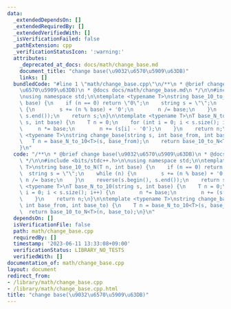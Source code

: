 ```yaml
---
data:
  _extendedDependsOn: []
  _extendedRequiredBy: []
  _extendedVerifiedWith: []
  _isVerificationFailed: false
  _pathExtension: cpp
  _verificationStatusIcon: ':warning:'
  attributes:
    _deprecated_at_docs: docs/math/change_base.md
    document_title: "change base(\u9032\u6570\u5909\u63DB)"
    links: []
  bundledCode: "#line 1 \"math/change_base.cpp\"\n/**\n * @brief change base(\u9032\
    \u6570\u5909\u63DB)\n * @docs docs/math/change_base.md\n */\n\n#include <bits/stdc++.h>\n\
    \nusing namespace std;\n\ntemplate <typename T>\nstring base_10_to_N(T n, int\
    \ base) {\n    if (n == 0) return \"0\";\n    string s = \"\";\n    while (n)\
    \ {\n        s += (n % base) + '0';\n        n /= base;\n    }\n    reverse(s.begin(),\
    \ s.end());\n    return s;\n}\n\ntemplate <typename T>\nT base_N_to_10(string\
    \ s, int base) {\n    T n = 0;\n    for (int i = 0; i < s.size(); i++) {\n   \
    \     n *= base;\n        n += (s[i] - '0');\n    }\n    return n;\n}\n\ntemplate\
    \ <typename T>\nstring change_base(string s, int base_from, int base_to) {\n \
    \   T n = base_N_to_10<T>(s, base_from);\n    return base_10_to_N<T>(n, base_to);\n\
    }\n"
  code: "/**\n * @brief change base(\u9032\u6570\u5909\u63DB)\n * @docs docs/math/change_base.md\n\
    \ */\n\n#include <bits/stdc++.h>\n\nusing namespace std;\n\ntemplate <typename\
    \ T>\nstring base_10_to_N(T n, int base) {\n    if (n == 0) return \"0\";\n  \
    \  string s = \"\";\n    while (n) {\n        s += (n % base) + '0';\n       \
    \ n /= base;\n    }\n    reverse(s.begin(), s.end());\n    return s;\n}\n\ntemplate\
    \ <typename T>\nT base_N_to_10(string s, int base) {\n    T n = 0;\n    for (int\
    \ i = 0; i < s.size(); i++) {\n        n *= base;\n        n += (s[i] - '0');\n\
    \    }\n    return n;\n}\n\ntemplate <typename T>\nstring change_base(string s,\
    \ int base_from, int base_to) {\n    T n = base_N_to_10<T>(s, base_from);\n  \
    \  return base_10_to_N<T>(n, base_to);\n}\n"
  dependsOn: []
  isVerificationFile: false
  path: math/change_base.cpp
  requiredBy: []
  timestamp: '2023-06-11 13:33:08+09:00'
  verificationStatus: LIBRARY_NO_TESTS
  verifiedWith: []
documentation_of: math/change_base.cpp
layout: document
redirect_from:
- /library/math/change_base.cpp
- /library/math/change_base.cpp.html
title: "change base(\u9032\u6570\u5909\u63DB)"
---
```

